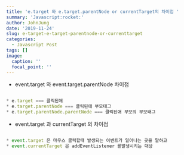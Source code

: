 ```yaml
---
title: 'e.target 와 e.target.parentNode or currentTarget의 차이점 '
summary: 'Javascript:rocket:' 
author: JohnJung
date: '2019-11-24'
slug: e-target-e-target-parentnode-or-currenttarget
categories:
  - Javascript Post
tags: []
image:
  caption: ''
  focal_point: ''
---
```


* event.target 와 event.target.parentNode 차이점 

```js

* e.target === 클릭된애
* e.target.parentNode === 클릭된애 부모태그 
* e.target.parentNode.parentNode === 클릭된애 부모의 부모태그

```
* event.target 과 currentTarget 의 차이점

```js

* event.target 은 마우스 클릭할때 발생되는 이벤트가 일어나는 곳을 말하고
* event.currentTarget 은 addEventListener 를발생시키는 대상 

```

